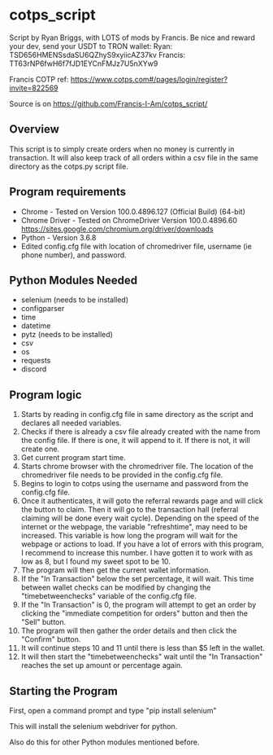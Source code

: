 # cotps_script

Script by Ryan Briggs, with LOTS of mods by Francis. Be nice and reward your dev, send your USDT to TRON wallet:
    Ryan: TSD656HMENSsdaSU6QZhyS9xyiicAZ37kv
    Francis: TT63rNP6fwH6f7fJD1EYCnFMJz7U5nXYw9

Francis COTP ref: https://www.cotps.com#/pages/login/register?invite=822569

Source is on https://github.com/Francis-I-Am/cotps_script/

Overview
----------------------------
This script is to simply create orders when no money is currently in transaction. It will also keep track of all orders within a csv file in the same directory as the cotps.py script file.

Program requirements
----------------------------
* Chrome - Tested on Version 100.0.4896.127 (Official Build) (64-bit)
* Chrome Driver - Tested on ChromeDriver Version 100.0.4896.60
    https://sites.google.com/chromium.org/driver/downloads
* Python - Version 3.6.8
* Edited config.cfg file with location of chromedriver file, username (ie phone number), and password.


Python Modules Needed
----------------------------
* selenium (needs to be installed)
* configparser
* time
* datetime
* pytz (needs to be installed)
* csv
* os
* requests
* discord


Program logic
----------------------------
1) Starts by reading in config.cfg file in same directory as the script and declares all needed variables.
2) Checks if there is already a csv file already created with the name from the config file. If there is one, it will append to it. If there is not, it will create one.
3) Get current program start time.
4) Starts chrome browser with the chromedriver file. The location of the chromedriver file needs to be provided in the config.cfg file.
5) Begins to login to cotps using the username and password from the config.cfg file.
6) Once it authenticates, it will goto the referral rewards page and will click the button to claim. Then it will go to the transaction hall (referral claiming will be done every wait cycle). Depending on the speed of the internet or the webpage, the variable "refreshtime", may need to be increased. This variable is how long the program will wait for the webpage or actions to load. If you have a lot of errors with this program, I recommend to increase this number. I have gotten it to work with as low as 8, but I found my sweet spot to be 10.
7) The program will then get the current wallet information.
8) If the "In Transaction" below the set percentage, it will wait. This time between wallet checks can be modified by changing the "timebetweenchecks" variable of the config.cfg file.
9) If the "In Transaction" is 0, the program will attempt to get an order by clicking the "immediate competition for orders" button and then the "Sell" button.
10) The program will then gather the order details and then click the "Confirm" button.
11) It will continue steps 10 and 11 until there is less than $5 left in the wallet.
12) It will then start the "timebetweenchecks" wait until the "In Transaction" reaches the set up amount or percentage again.

Starting the Program
----------------------------
First, open a command prompt and type "pip install selenium"

This will install the selenium webdriver for python.

Also do this for other Python modules mentioned before.

